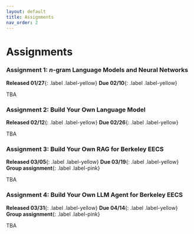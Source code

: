 ```yaml
---
layout: default
title: Assignments
nav_order: 2
---
```


# Assignments

### Assignment 1: *n*-gram Language Models and Neural Networks
**Released 01/27**{: .label .label-yellow}
**Due 02/10**{: .label .label-yellow}

TBA

### Assignment 2: Build Your Own Language Model
**Released 02/12**{: .label .label-yellow}
**Due 02/26**{: .label .label-yellow}

TBA

### Assignment 3: Build Your Own RAG for Berkeley EECS
**Released 03/05**{: .label .label-yellow}
**Due 03/19**{: .label .label-yellow}
**Group assignment**{: .label .label-pink}

TBA

### Assignment 4: Build Your Own LLM Agent for Berkeley EECS
**Released 03/31**{: .label .label-yellow}
**Due 04/14**{: .label .label-yellow}
**Group assignment**{: .label .label-pink}

TBA